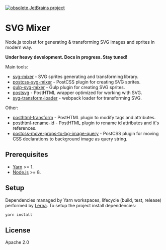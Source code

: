 [![obsolete JetBrains project](https://jb.gg/badges/obsolete.svg)](https://confluence.jetbrains.com/display/ALL/JetBrains+on+GitHub)

# SVG Mixer

Node.js toolset for generating & transforming SVG images and sprites in modern way. 

**Under heavy development. Docs in progress. Stay tuned!**

Main tools:

- [svg-mixer](packages/svg-mixer) - SVG sprites generating and transforming library.
- [postcss-svg-mixer](packages/postcss-svg-mixer) - PostCSS plugin for creating SVG sprites.
- [gulp-svg-mixer](packages/gulp-svg-mixer) - Gulp plugin for creating SVG sprites.
- [postsvg](packages/postsvg) - PostHTML wrapper optimized for working with SVG.
- [svg-transform-loader](packages/svg-transform-loader) - webpack loader for transforming SVG.

Other:

- [posthtml-transform](packages/posthtml-transform) - PostHTML plugin to modify tags and attributes.
- [posthtml-rename-id](packages/posthtml-rename-id) - PostHTML plugin to rename id attributes and it's references.
- [postcss-move-props-to-bg-image-query](packages/postcss-move-props-to-bg-image-query) - 
  PostCSS plugin for moving CSS declarations to background image as query string.

## Prerequisites

- [Yarn](https://yarnpkg.com) >= 1.
- [Node.js](https://nodejs.org) >= 8.

## Setup

Dependencies managed by Yarn workspaces, lifecycle (build, test, release) performed by [Lerna](https://github.com/lerna/lerna).
To setup the project install dependencies: 

```sh
yarn install
```

## License 

Apache 2.0
